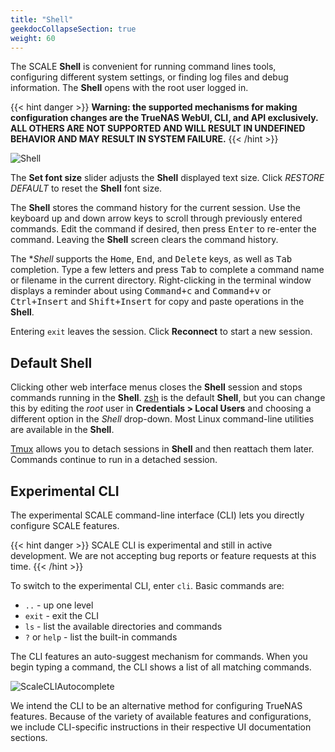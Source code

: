 ```yaml
---
title: "Shell"
geekdocCollapseSection: true
weight: 60
---
```


The SCALE **Shell** is convenient for running command lines tools, configuring different system settings, or finding log files and debug information.
The **Shell** opens with the root user logged in.

{{< hint danger >}}
**Warning: the supported mechanisms for making configuration changes are the TrueNAS WebUI, CLI, and API exclusively. ALL OTHERS ARE NOT SUPPORTED AND WILL RESULT IN UNDEFINED BEHAVIOR AND MAY RESULT IN SYSTEM FAILURE.**
{{< /hint >}}

![Shell](/images/SCALE/shell.png "SCALE Shell")

The **Set font size** slider adjusts the **Shell** displayed text size.
Click *RESTORE DEFAULT* to reset the **Shell** font size.

The **Shell** stores the command history for the current session.
Use the keyboard up and down arrow keys to scroll through previously entered commands.
Edit the command if desired, then press <kbd>Enter</kbd> to re-enter the command.
Leaving the **Shell** screen clears the command history.

The **Shell* supports the <kbd>Home</kbd>, <kbd>End</kbd>, and <kbd>Delete</kbd> keys, as well as <kbd>Tab</kbd> completion.
Type a few letters and press <kbd>Tab</kbd> to complete a command name or filename in the current directory.
Right-clicking in the terminal window displays a reminder about using <kbd>Command+c</kbd> and <kbd>Command+v</kbd> or <kbd>Ctrl+Insert</kbd> and <kbd>Shift+Insert</kbd> for copy and paste operations in the **Shell**.

Entering `exit` leaves the session.
Click **Reconnect** to start a new session.

## Default Shell

Clicking other web interface menus closes the **Shell** session and stops commands running in the **Shell**.
[zsh](https://www.zsh.org/) is the default **Shell**, but you can change this by editing the *root* user in **Credentials > Local Users** and choosing a different option in the *Shell* drop-down. Most Linux command-line utilities are available in the **Shell**.

[Tmux](https://github.com/tmux/tmux/wiki/) allows you to detach  sessions in **Shell** and then reattach them later.
Commands continue to run in a detached session.

## Experimental CLI

The experimental SCALE command-line interface (CLI) lets you directly configure SCALE features.

{{< hint danger >}}
SCALE CLI is experimental and still in active development.
We are not accepting bug reports or feature requests at this time.
{{< /hint >}}

To switch to the experimental CLI, enter `cli`.
Basic commands are:

* `..`			- up one level
* `exit`		- exit the CLI
* `ls`			- list the available directories and commands
* `?` or `help` - list the built-in commands

The CLI features an auto-suggest mechanism for commands.
When you begin typing a command, the CLI shows a list of all matching commands.

![ScaleCLIAutocomplete](/images/SCALE/ScaleCLIAutocomplete.png "CLI Autocomplete")

We intend the CLI to be an alternative method for configuring TrueNAS features.
Because of the variety of available features and configurations, we include CLI-specific instructions in their respective UI documentation sections.
